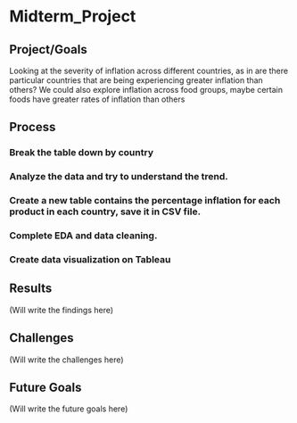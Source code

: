 # Midterm_Project

## Project/Goals
Looking at the severity of inflation across different countries, as in are there particular countries that are being experiencing greater inflation than others? We could also explore inflation across food groups, maybe certain foods have greater rates of inflation than others

## Process
### Break the table down by country
### Analyze the data and try to understand the trend.
### Create a new table contains the percentage inflation for each product in each country, save it in CSV file.
### Complete EDA and data cleaning.
### Create data visualization on Tableau

## Results
(Will write the findings here)
## Challenges 
(Will write the challenges here)

## Future Goals
(Will write the future goals here)
